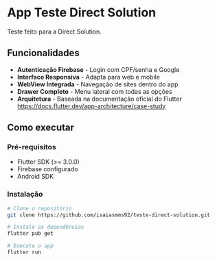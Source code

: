 # App Teste Direct Solution

Teste feito para a Direct Solution.

## Funcionalidades

- **Autenticação Firebase** - Login com CPF/senha e Google
- **Interface Responsiva** - Adapta para web e mobile
- **WebView Integrada** - Navegação de sites dentro do app
- **Drawer Completo** - Menu lateral com todas as opções
- **Arquitetura** - Baseada na documentação oficial do Flutter <https://docs.flutter.dev/app-architecture/case-study>

## Como executar

### Pré-requisitos

- Flutter SDK (>= 3.0.0)
- Firebase configurado
- Android SDK

### Instalação

```bash
# Clone o repositório
git clone https://github.com/isaiasmms92/teste-direct-solution.git

# Instale as dependências
flutter pub get

# Execute o app
flutter run
```

